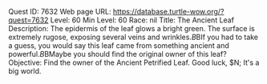 Quest ID: 7632
Web page URL: https://database.turtle-wow.org/?quest=7632
Level: 60
Min Level: 60
Race: nil
Title: The Ancient Leaf
Description: The epidermis of the leaf glows a bright green. The surface is extremely rugose, exposing several veins and wrinkles.$B$BIf you had to take a guess, you would say this leaf came from something ancient and powerful.$B$BMaybe you should find the original owner of this leaf?
Objective: Find the owner of the Ancient Petrified Leaf. Good luck, $N; It's a big world.
